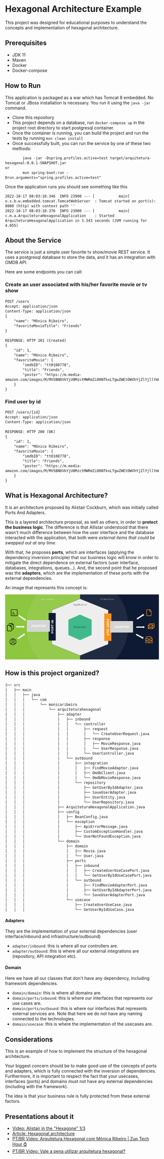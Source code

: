 # Hexagonal Architecture Example
This project was designed for educational purposes to understand the concepts and implementation of hexagonal architecture.

## Prerequisites
- JDK 11
- Maven
- Docker
- Docker-compose

## How to Run 

This application is packaged as a war which has Tomcat 8 embedded. No Tomcat or JBoss installation is necessary. You run it using the ```java -jar``` command.

* Clone this repository 
* This project depends on a database, run ```docker-compose up``` in  the project root directory to start postgresql container. 
* Once the container is running, you can build the project and run the tests by running ```mvn clean install```
* Once successfully built, you can run the service by one of these two methods:
```
        java -jar -Dspring.profiles.active=test target/arquitetura-hexagonal-0.0.1-SNAPSHOT.jar
or
        mvn spring-boot:run -Drun.arguments="spring.profiles.active=test"
```

Once the application runs you should see something like this

```
2022-10-17 08:03:10.346  INFO 23900 --- [           main] o.s.b.w.embedded.tomcat.TomcatWebServer  : Tomcat started on port(s): 8080 (http) with context path ''
2022-10-17 08:03:10.376  INFO 23900 --- [           main] c.m.a.ArquiteturaHexagonalApplication    : Started ArquiteturaHexagonalApplication in 3.343 seconds (JVM running for 4.055)
```

## About the Service

The service is just a simple user favorite tv show/movie REST service. It uses a postgresql database to store the data, and it has an integration with OMDB API.

Here are some endpoints you can call:

### Create an user associated with his/her favorite movie or tv show
```
POST /users
Accept: application/json
Content-Type: application/json
{
    "name": "Mônica Ribeiro",
    "favoriteMovieTitle": "Friends"
}

RESPONSE: HTTP 201 (Created)
{
    "id": 1,
    "name": "Mônica Ribeiro",
    "favoriteMovie": {
        "imdbID": "tt0108778",
        "title": "Friends",
        "poster": "https://m.media-amazon.com/images/M/MV5BNDVkYjU0MzctMWRmZi00NTkxLTgwZWEtOWVhYjZlYjllYmU4XkEyXkFqcGdeQXVyNTA4NzY1MzY@._V1_SX300.jpg"
    }
}
```

### Find user by id
```
POST /users/{id}
Accept: application/json
Content-Type: application/json

RESPONSE: HTTP 200 (OK)
{
    "id": 1,
    "name": "Mônica Ribeiro",
    "favoriteMovie": {
        "imdbID": "tt0108778",
        "title": "Friends",
        "poster": "https://m.media-amazon.com/images/M/MV5BNDVkYjU0MzctMWRmZi00NTkxLTgwZWEtOWVhYjZlYjllYmU4XkEyXkFqcGdeQXVyNTA4NzY1MzY@._V1_SX300.jpg"
    }
}
```

## What is Hexagonal Architecture?

It is an architecture proposed by Alistair Cockburn, which was initially called Ports And Adapters.

This is a layered architecture proposal, as well as others, in order to **protect the business logic**. The difference is that Allistar understood that there wasn't much difference between how the user interface and the database interacted with the application, that both were _external items that could be swapped out at any time_.

With that, he proposes **ports**, which are interfaces (applying the dependency inversion principle) that our business logic will know in order to mitigate the direct dependence on external factors (user interface, databases, integrations, queues...). And, the second point that he proposed was the **adapters**, which are the implementation of these ports with the external dependencies.

An image that represents this concept is:

![alt text](hexagonal-architecture-1.png)


## How is this project organized?

```
├── src
│   ├── main
│   │   ├── java
│   │   │   └── com
│   │   │       └── monicaribeiro
│   │   │           └── arquiteturahexagonal
│   │   │               ├── adapter
│   │   │               │   ├── inbound
│   │   │               │   │   └── controller
│   │   │               │   │       ├── request
│   │   │               │   │       │   └── CreateUserRequest.java
│   │   │               │   │       ├── response
│   │   │               │   │       │   ├── MovieResponse.java
│   │   │               │   │       │   └── UserResponse.java
│   │   │               │   │       └── UserController.java
│   │   │               │   └── outbound
│   │   │               │       ├── integration
│   │   │               │       │   ├── FindMovieAdapter.java
│   │   │               │       │   ├── OmdbClient.java
│   │   │               │       │   └── OmdbMovieResponse.java
│   │   │               │       └── repository
│   │   │               │           ├── GetUserByIdAdapter.java
│   │   │               │           ├── SaveUserAdapter.java
│   │   │               │           ├── UserEntity.java
│   │   │               │           └── UserRepository.java
│   │   │               ├── ArquiteturaHexagonalApplication.java
│   │   │               ├── config
│   │   │               │   ├── BeanConfig.java
│   │   │               │   └── exception
│   │   │               │       ├── ApiErrorMessage.java
│   │   │               │       ├── CustomExceptionHandler.java
│   │   │               │       └── UserNotFoundException.java
│   │   │               └── domain
│   │   │                   ├── domain
│   │   │                   │   ├── Movie.java
│   │   │                   │   └── User.java
│   │   │                   ├── ports
│   │   │                   │   ├── inbound
│   │   │                   │   │   ├── CreateUserUseCasePort.java
│   │   │                   │   │   └── GetUserByIdUseCasePort.java
│   │   │                   │   └── outbound
│   │   │                   │       ├── FindMovieAdapterPort.java
│   │   │                   │       ├── GetUserByIdAdapterPort.java
│   │   │                   │       └── SaveUserAdapterPort.java
│   │   │                   └── usecase
│   │   │                       ├── CreateUserUseCase.java
│   │   │                       └── GetUserByIdUseCase.java
```

#### Adapters 
They are the implementation of your external dependencies (user interface/inbound and infrastructure/outbound)
- `adapter/inbound`: this is where all our controllers are.
- `adapter/outbound`: this is where all our external integrations are (repository, API integration etc).

#### Domain
Here we have all our classes that don't have any dependency, including framework dependencies.
- `domain/domain`: this is where all domains are.
- `domain/ports/inbound`: this is where our interfaces that represents our use cases are.
- `domain/ports/outbound`: this is where our interfaces that represents external services are. Note that here we do not have any naming connected to the technologies.
- `domain/usecase`: this is where the implementation of the usecases are.

## Considerations
This is an example of how to implement the structure of the hexagonal architecture. 

Your biggest concern should be to make good use of the concepts of ports and adapters, which is fully connected with the inversion of dependencies. Furthermore, it is important to respect the fact that your usecases, interfaces (ports) and domains must not have any external dependencies (including with the framework).

The idea is that your business rule is fully protected from these external factors.

## Presentations about it

- [Video: Alistair in the "Hexagone" 1/3](https://www.youtube.com/watch?v=th4AgBcrEHA&ab_channel=DDDFR)
- [Article: Hexagonal architecture](https://alistair.cockburn.us/hexagonal-architecture/)
- [PT/BR Video: Arquitetura Hexagonal com Mônica Ribeiro | Zup Tech Hour ⌚](https://www.youtube.com/watch?v=fpVm2NbZVJw&ab_channel=Zup)
- [PT/BR Video: Vale a pena utilizar arquitetura hexagonal?](https://www.youtube.com/watch?v=59ecdfC31Nk&ab_channel=WoMakersCode)



